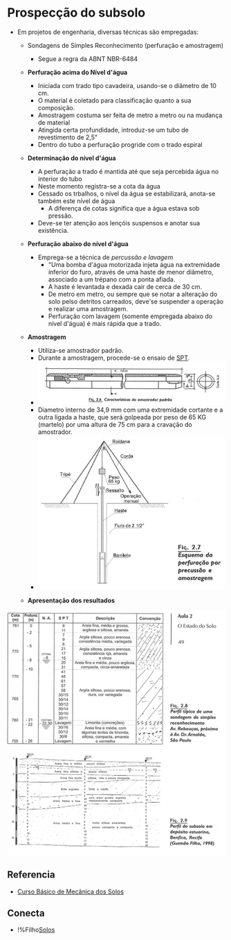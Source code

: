 # Prospecção do subsolo
 - Em projetos de engenharia, diversas técnicas são empregadas:
     - Sondagens de Simples Reconhecimento (perfuração e amostragem)
         - Segue a regra da ABNT NBR-6484
	 - **Perfuração acima do Nível d'água**
	     - Iniciada com trado tipo cavadeira, usando-se o diâmetro de 10 cm.
	     - O material é coletado para classificação quanto a sua composição.
	     - Amostragem costuma ser feita de metro a metro ou na mudança de material
	     - Atingida certa profundidade, introduz-se um tubo de revestimento de 2,5"
	     - Dentro do tubo a perfuração progride com o trado espiral
	 - **Determinação do nível d'água**
	     - A perfuração a trado é mantida até que seja percebida água no interior do tubo
	     - Neste momento registra-se a cota da água 
	     - Cessado os trbalhos, o nível da água se estabilizará, anota-se também este nível de água
	         - A diferença de cotas significa que a água estava sob pressão.
	     - Deve-se ter atenção aos lençóis suspensos e anotar sua existência.
	 - **Perfuração abaixo do nível d'água**
	     - Emprega-se a técnica de _percussão e lavagem_
		     - "Uma bomba d'água motorizada  injeta água na extremidade inferior do furo, através de uma haste de menor diâmetro, associado a um trépano com a ponta afiada.
			 - A haste é levantada e dexada cair de cerca de 30 cm.
			 - De metro em metro, ou sempre que se notar a alteração do solo pelso detritos carreados, deve'se suspender a operação e realizar uma amostragem.
			 - Perfuração com lavagem (somente empregada abaixo do nível d'água) é mais rápida que a trado.
	 - **Amostragem**
	     - Utiliza-se amostrador padrâo.
		 - Durante a amostragem, procede-se o ensaio de [SPT](spt.md).
		 - ![Amostrador Padrâo](img/amostrador_padrao.png)
		 - Diametro interno de 34,9 mm com uma extremidade cortante e a outra ligada a haste, que será golpeada por peso de 65 KG (martelo) por uma altura de 75 cm para a cravação do amostrador.
		 - ![perfuracao_por_percussao_e_amostragem](img/perfuracao_por_percussao_e_amostragem.png)

	 - **Apresentação dos resultados**
	 
![perfil_sondagem_exemplo](img\perfil_sondagem_exemplo.png)
![perfil_sondagem_exemplo_2](img\perfil_sondagem_exemplo_2.png)



## Referencia
 - [Curso Básico de Mecânica dos Solos](curso_basico_de_mecanica_dos_solos.md)

## Conecta
 - !%Filho[Solos](solos.md)

